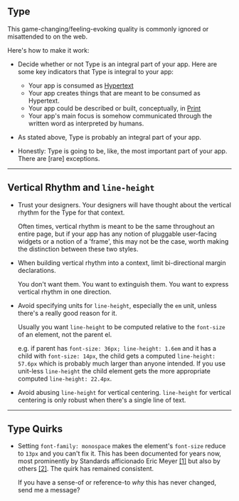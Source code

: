 ## Type

This game-changing/feeling-evoking quality is commonly ignored or misattended to on the web.

Here's how to make it work:

* Decide whether or not Type is an integral part of your app.
  Here are some key indicators that Type is integral to your app:

  * Your app is consumed as [Hypertext](http://en.wikipedia.org/wiki/Hypertext)
  * Your app creates things that are meant to be consumed as Hypertext.
  * Your app could be described or built, conceptually, in [Print](http://en.wikipedia.org/wiki/Print)
  * Your app's main focus is somehow communicated through the written word as interpreted by humans.

* As stated above, Type is probably an integral part of your app.
* Honestly: Type is going to be, like, the most important part of your app. There are [rare] exceptions.

---

## Vertical Rhythm and `line-height`

* Trust your designers. Your designers will have thought about the vertical rhythm for the Type for that context.

  Often times, vertical rhythm is meant to be the same throughout an entire page,
  but if your app has any notion of pluggable user-facing widgets or a notion of a 'frame',
  this may not be the case, worth making the distinction between these two styles.

* When building vertical rhythm into a context, limit bi-directional margin declarations.

  You don't want them. You want to extinguish them. You want to express vertical rhythm in one direction.

* Avoid specifying units for `line-height`, especially the `em` unit, unless there's a really good reason for it.

  Usually you want `line-height` to be computed relative to the `font-size` of an element, not the parent el.

  e.g. if parent has `font-size: 36px; line-height: 1.6em` and it has a child with `font-size: 14px`,
  the child gets a computed `line-height: 57.6px` which is probably much larger than anyone intended.
  If you use unit-less `line-height` the child element gets the more appropriate computed `line-height: 22.4px`.

* Avoid abusing `line-height` for vertical centering.
  `line-height` for vertical centering is only robust when there's a single line of text.


---

## Type Quirks

* Setting `font-family: monospace` makes the element's `font-size` reduce to `13px`
  and you can't fix it.  This has been documented for years now,
  most prominently by Standards afficionado Eric Meyer
  [[1]](http://meyerweb.com/eric/thoughts/2010/02/12/fixed-monospace-sizing/)
  but also by others
  [[2]](http://code.stephenmorley.org/html-and-css/fixing-browsers-broken-monospace-font-handling/).
  The quirk has remained consistent.

  If you have a sense-of or reference-to _why_ this has never changed, send me a message?
